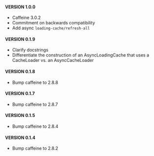 #### VERSION 1.0.0
* Caffeine 3.0.2
* Commitment on backwards compatibility
* Add async `loading-cache/refresh-all`

#### VERSION 0.1.9
* Clarify docstrings
* Differentiate the construction of an AsyncLoadingCache that uses a CacheLoader
vs. an AsyncCacheLoader

#### VERSION 0.1.8
* Bump caffeine to 2.8.8

#### VERSION 0.1.7
* Bump caffeine to 2.8.7

#### VERSION 0.1.5
* Bump caffeine to 2.8.4

#### VERSION 0.1.4
* Bump caffeine to 2.8.2
